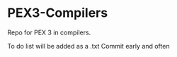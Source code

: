 # PEX3-Compilers
Repo for PEX 3 in compilers.

To do list will be added as a .txt 
Commit early and often
